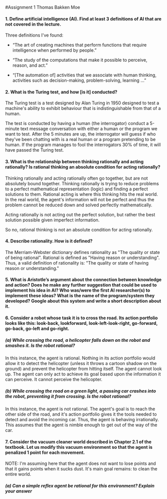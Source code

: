 #Assignment 1
Thomas Bakken Moe

#### 1. Define artificial intelligence (AI). Find at least 3 definitions of AI that are not covered in the lecture.

Three definitions I've found:

* “The art of creating machines that perform functions that require intelligence
  when performed by people.”

* “The study of the computations that make
  it possible to perceive, reason, and act.”

* “[The automation of] activities that we
  associate with human thinking, activities
  such as decision-making, problem-solving, learning ...”

#### 2. What is the Turing test, and how [is it] conducted?

The Turing test is a test designed by Alan Turing in 1950 designed to test a machine's ability to exhibit behaviour that
is indistinguishable from that of a human.

The test is conducted by having a human (the interrogator) conduct a 5-minute text message conversation with either a human or the program
we want to test. After the 5 minutes are up, the interrogator will guess if who they've been chatting with is a real human or a program pretending to be human.
If the program manages to fool the interrogators 30% of time, it will have passed the Turing test.

#### 3. What is the relationship between thinking rationally and acting rationally? Is rational thinking an absolute condition for acting rationally?

Thinking rationally and acting rationally often go together, but are not absolutely bound together. Thinking rationally is trying to reduce problems
to a perfect mathematical representation (logic) and finding a perfect solutions to them. Rational acting is where this thinking hits the real world.
In the real world, the agent's information will not be perfect and thus the problem cannot be reduced down and solved perfectly mathematically.

Acting rationally is not acting out the perfect solution, but rather the best solution possible given imperfect information.

So no, rational thinking is not an absolute condition for acting rationally.

#### 4. Describe rationality. How is it defined?

The Merriam-Webster dictionary defines rationality as "The quality or state of being rational". Rational is defined as "Having reason or understanding".
Thus, a valid definition of rationality is: "The quality or state of having reason or understanding."

#### 5. What is Aristotle’s argument about the connection between knowledge and action? Does he make any further suggestion that could be used to implement his idea in AI? Who was/were the first AI researcher(s) to implement these ideas? What is the name of the program/system they developed? Google about this system and write a short description about it.

#### 6. Consider a robot whose task it is to cross the road. Its action portfolio looks like this: look-back, lookforward, look-left-look-right, go-forward, go-back, go-left and go-right.

##### (a) While crossing the road, a helicopter falls down on the robot and smashes it. Is the robot rational?
In this instance, the agent is rational. Nothing in its action portfolio would allow it to detect the helicopter (unless it throws a cartoon shadow on the ground) and prevent the helicopter from hitting itself. The agent cannot look up.
The agent can only act to achieve its goal based upon the information it can perceive. It cannot perceive the helicopter.


##### (b) While crossing the road on a green light, a passing car crashes into the robot, preventing it from crossing. Is the robot rational?
In this instance, the agent is not rational. The agent's goal is to reach the other side of the road, and it's action portfolio gives it the tools needed to detect and avoid the incoming car. Thus, the agent is behaving irrationally.
This assumes that the agent is nimble enough to get out of the way of the car.

#### 7. Consider the vacuum cleaner world described in Chapter 2.1 of the textbook. Let us modify this vacuum environment so that the agent is penalized 1 point for each movement.
NOTE: I'm assuming here that the agent does not want to lose points and that it gains points when it sucks dust. It's main goal remains: to clean the entire world.

##### (a) Can a simple reflex agent be rational for this environment? Explain your answer


